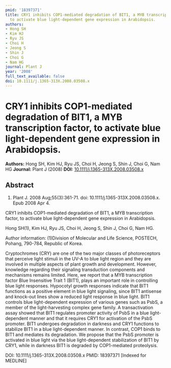 ```yaml
---
pmid: '18397371'
title: CRY1 inhibits COP1-mediated degradation of BIT1, a MYB transcription factor,
  to activate blue light-dependent gene expression in Arabidopsis.
authors:
- Hong SH
- Kim HJ
- Ryu JS
- Choi H
- Jeong S
- Shin J
- Choi G
- Nam HG
journal: Plant J
year: '2008'
full_text_available: false
doi: 10.1111/j.1365-313X.2008.03508.x
---
```


# CRY1 inhibits COP1-mediated degradation of BIT1, a MYB transcription factor, to activate blue light-dependent gene expression in Arabidopsis.
**Authors:** Hong SH, Kim HJ, Ryu JS, Choi H, Jeong S, Shin J, Choi G, Nam HG
**Journal:** Plant J (2008)
**DOI:** [10.1111/j.1365-313X.2008.03508.x](https://doi.org/10.1111/j.1365-313X.2008.03508.x)

## Abstract

1. Plant J. 2008 Aug;55(3):361-71. doi: 10.1111/j.1365-313X.2008.03508.x. Epub
2008  Apr 4.

CRY1 inhibits COP1-mediated degradation of BIT1, a MYB transcription factor, to 
activate blue light-dependent gene expression in Arabidopsis.

Hong SH(1), Kim HJ, Ryu JS, Choi H, Jeong S, Shin J, Choi G, Nam HG.

Author information:
(1)Division of Molecular and Life Science, POSTECH, Pohang, 790-784, Republic of 
Korea.

Cryptochromes (CRY) are one of the two major classes of photoreceptors that 
perceive light stimuli in the UV-A to blue light region and they are involved in 
multiple aspects of plant growth and development. However, knowledge regarding 
their signaling transduction components and mechanisms remains limited. Here, we 
report that a MYB transcription factor Blue Insensitive Trait 1 (BIT1), plays an 
important role in controlling blue light responses. Hypocotyl growth responses 
indicate that BIT1 functions as a positive element in blue light signaling, 
since BIT1 antisense and knock-out lines show a reduced light response in blue 
light. BIT1 controls blue light-dependent expression of various genes such as 
PsbS, a member of the light-harvesting complex gene family. A transactivation 
assay showed that BIT1 regulates promoter activity of PsbS in a blue 
light-dependent manner and that it requires CRY1 for activation of the PsbS 
promoter. BIT1 undergoes degradation in darkness and CRY1 functions to stabilize 
BIT1 in a blue light-dependent manner. In contrast, COP1 binds to BIT1 and 
mediates its degradation. We propose that the PsbS promoter is activated in blue 
light via the blue light-dependent stabilization of BIT1 by CRY1, while in 
darkness BIT1 is degraded by COP1-mediated proteolysis.

DOI: 10.1111/j.1365-313X.2008.03508.x
PMID: 18397371 [Indexed for MEDLINE]
